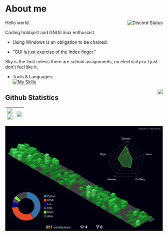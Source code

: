 # About me
<a href="https://discord.com/users/728604179186188368">
  <img align="right" src="https://lanyard.kyrie25.me/api/728604179186188368?waveColor=2a6c5f&borderRadius=15px&gradient=7E37F9-B48EF7-E568C4&bg=362d38&idleMessage=Probably%20doing%20homework%20or%20coding." alt="Discord Status">
</a>

Hello world.

Coding hobbyist and GNU/Linux enthusiast.

- Using Windows is an obligation to be chained. 

- "GUI is just exercise of the Index finger."

Sky is the limit unless there are school assignments, no electricity or I just don't feel like it.

- Tools & Languages:  
[![My Skills](https://skillicons.dev/icons?i=docker,mysql,linux,bash,neovim,git,py,md,&theme=dark)](https://skillicons.dev)

<img align='right' src="https://wakatime.com/badge/user/f541b965-608f-40b0-b814-f52e9138cf82.svg?style=for-the-badge">

## Github Statistics
<div align=center>

| <img src='https://github-readme-stats.vercel.app/api/?username=sidonthetroll&theme=aura&show_icons=true&rank_icon=percentile&hide_border=false&border_radius=5' width=450> <div style="page-break-after: always;"></div> <img src="https://streak-stats.demolab.com?user=sidonthetroll&theme=aura&border_radius=5" width=450> | <img src='https://github-readme-stats.vercel.app/api/top-langs/?username=sidonthetroll&theme=aura&hide_border=false&layout=pie&border_radius=5'> | 
|-|-|

</div>

![stats](./profile-3d-contrib/profile-night-green.svg)
